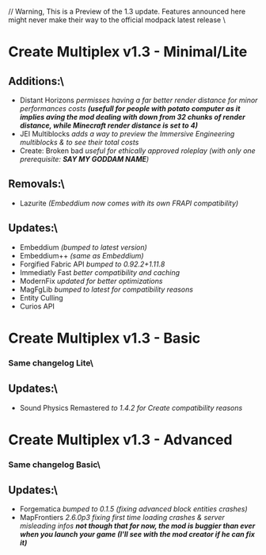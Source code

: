 // Warning, This is a Preview of the 1.3 update. Features announced here might never make their way to the official modpack latest release \\

# Create Multiplex v1.3 - Minimal/Lite
## Additions:\
- Distant Horizons *permisses having a far better render distance for minor performances costs* ***(usefull for people with potato computer as it implies aving the mod dealing with down from 32 chunks of render distance, while Minecraft render distance is set to 4)***
- JEI Multiblocks *adds a way to preview the Immersive Engineering multiblocks & to see their total costs*
- Create: Broken bad *useful for ethically approved roleplay (with only one prerequisite: **SAY MY GODDAM NAME**)*
## Removals:\
- Lazurite *(Embeddium now comes with its own FRAPI compatibility)*
## Updates:\
- Embeddium *(bumped to latest version)*
- Embeddium++ *(same as Embeddium)*
- Forgified Fabric API *bumped to 0.92.2+1.11.8*
- Immediatly Fast *better compatibility and caching*
- ModernFix *updated for better optimizations*
- MagFgLib *bumped to latest for compatibility reasons*
- Entity Culling
- Curios API

# Create Multiplex v1.3 - Basic
### Same changelog **Lite**\
## Updates:\
- Sound Physics Remastered *to 1.4.2 for Create compatibility reasons*


# Create Multiplex v1.3 - Advanced
### Same changelog **Basic**\
## Updates:\
- Forgematica *bumped to 0.1.5 (fixing advanced block entities crashes)*
- MapFrontiers *2.6.0p3 fixing first time loading crashes & server misleading infos* ***not though that for now, the mod is buggier than ever when you launch your game (I'll see with the mod creator if he can fix it)***
